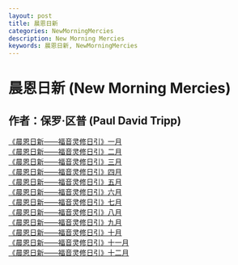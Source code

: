 ```yaml
---
layout: post
title: 晨恩日新
categories: NewMorningMercies
description: New Morning Mercies
keywords: 晨恩日新, NewMorningMercies
---
```


# 晨恩日新 (New Morning Mercies)

## 作者：保罗·区普 (Paul David Tripp)

[《晨恩日新——福音灵修日引》一月](/library/NewMorningMercies/01)<br>
[《晨恩日新——福音灵修日引》二月](/library/NewMorningMercies/02)<br>
[《晨恩日新——福音灵修日引》三月](/library/NewMorningMercies/03)<br>
[《晨恩日新——福音灵修日引》四月](/library/NewMorningMercies/04)<br>
[《晨恩日新——福音灵修日引》五月](/library/NewMorningMercies/05)<br>
[《晨恩日新——福音灵修日引》六月](/library/NewMorningMercies/06)<br>
[《晨恩日新——福音灵修日引》七月](/library/NewMorningMercies/07)<br>
[《晨恩日新——福音灵修日引》八月](/library/NewMorningMercies/08)<br>
[《晨恩日新——福音灵修日引》九月](/library/NewMorningMercies/09)<br>
[《晨恩日新——福音灵修日引》十月](/library/NewMorningMercies/10)<br>
[《晨恩日新——福音灵修日引》十一月](/library/NewMorningMercies/11)<br>
[《晨恩日新——福音灵修日引》十二月](/library/NewMorningMercies/12)<br>